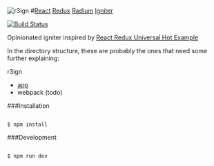 ![r3ign](http://tco.github.io/r3ign/r3ign.png)
#[React](https://facebook.github.io/react/) [Redux](https://github.com/rackt/redux) [Radium](https://github.com/FormidableLabs/radium) [Igniter](http://www.thefreedictionary.com/igniter)

[![Build Status](https://secure.travis-ci.org/tco/r3ign.svg?branch=master)](http://travis-ci.org/tco/r3ign)

Opinionated igniter inspired by [React Redux Universal Hot Example](https://github.com/erikras/react-redux-universal-hot-example)

In the directory structure, these are probably the ones that need some further explaining:

r3ign
* [app](https://github.com/tco/r3ign/tree/master/app)
* webpack (todo)

###Installation
```

$ npm install

```

###Development
```

$ npm run dev

```
